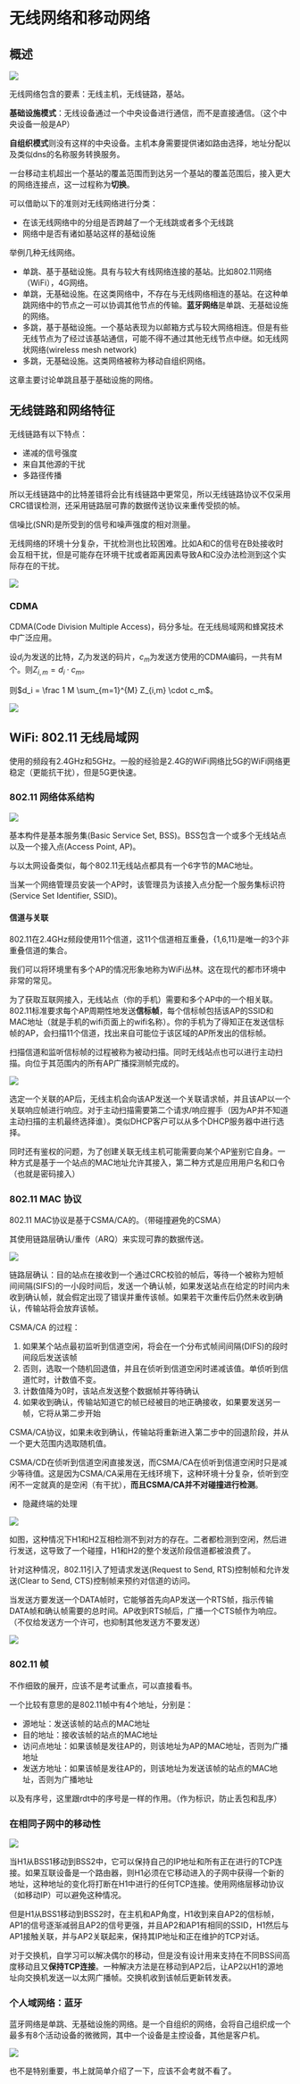 # 无线网络和移动网络

## 概述

![](img/2024-12-27-20-06-48.png)

无线网络包含的要素：无线主机，无线链路，基站。

**基础设施模式**：无线设备通过一个中央设备进行通信，而不是直接通信。（这个中央设备一般是AP）

**自组织模式**则没有这样的中央设备。主机本身需要提供诸如路由选择，地址分配以及类似dns的名称服务转换服务。

一台移动主机超出一个基站的覆盖范围而到达另一个基站的覆盖范围后，接入更大的网络连接点，这一过程称为**切换**。

可以借助以下的准则对无线网络进行分类：

- 在该无线网络中的分组是否跨越了一个无线跳或者多个无线跳
- 网络中是否有诸如基站这样的基础设施

举例几种无线网络。

- 单跳、基于基础设施。具有与较大有线网络连接的基站。比如802.11网络（WiFi），4G网络。
- 单跳，无基础设施。在这类网络中，不存在与无线网络相连的基站。在这种单跳网络中的节点之一可以协调其他节点的传输。**蓝牙网络**是单跳、无基础设施的网络。
- 多跳，基于基础设施。一个基站表现为以邮箱方式与较大网络相连。但是有些无线节点为了经过该基站通信，可能不得不通过其他无线节点中继。如无线网状网络(wireless mesh network)
- 多跳，无基础设施。这类网络被称为移动自组织网络。

这章主要讨论单跳且基于基础设施的网络。

## 无线链路和网络特征

无线链路有以下特点：

- 递减的信号强度
- 来自其他源的干扰
- 多路径传播

所以无线链路中的比特差错将会比有线链路中更常见，所以无线链路协议不仅采用CRC错误检测，还采用链路层可靠的数据传送协议来重传受损的帧。

信噪比(SNR)是所受到的信号和噪声强度的相对测量。

无线网络的环境十分复杂，干扰检测也比较困难。比如A和C的信号在B处接收时会互相干扰，但是可能存在环境干扰或者距离因素导致A和C没办法检测到这个实际存在的干扰。

![](img/2024-12-27-20-43-30.png)

### CDMA

CDMA(Code Division Multiple Access)，码分多址。在无线局域网和蜂窝技术中广泛应用。

设$d_i$为发送的比特，$Z_i$为发送的码片，$c_m$为发送方使用的CDMA编码，一共有M个。则$Z_{i,m} = d_i \cdot c_m$。

则$d_i = \frac 1 M \sum_{m=1}^{M} Z_{i,m} \cdot c_m$。

![](img/2024-12-27-20-53-03.png)

## WiFi: 802.11 无线局域网

使用的频段有2.4GHz和5GHz。一般的经验是2.4G的WiFi网络比5G的WiFi网络更稳定（更能抗干扰），但是5G更快速。

### 802.11 网络体系结构

![](img/2024-12-27-20-58-02.png)

基本构件是基本服务集(Basic Service Set, BSS)。BSS包含一个或多个无线站点以及一个接入点(Access Point, AP)。

与以太网设备类似，每个802.11无线站点都具有一个6字节的MAC地址。

当某一个网络管理员安装一个AP时，该管理员为该接入点分配一个服务集标识符(Service Set Identifier, SSID)。

#### 信道与关联

802.11在2.4GHz频段使用11个信道，这11个信道相互重叠，{1,6,11}是唯一的3个非重叠信道的集合。

我们可以将环境里有多个AP的情况形象地称为WiFi丛林。这在现代的都市环境中非常的常见。

为了获取互联网接入，无线站点（你的手机）需要和多个AP中的一个相关联。802.11标准要求每个AP周期性地发送**信标帧**，每个信标帧包括该AP的SSID和MAC地址（就是手机的wifi页面上的wifi名称）。你的手机为了得知正在发送信标帧的AP，会扫描11个信道，找出来自可能位于该区域的AP所发出的信标帧。

扫描信道和监听信标帧的过程被称为被动扫描。同时无线站点也可以进行主动扫描。向位于其范围内的所有AP广播探测帧完成的。

![](img/2024-12-27-21-15-49.png)

选定一个关联的AP后，无线主机会向该AP发送一个关联请求帧，并且该AP以一个关联响应帧进行响应。对于主动扫描需要第二个请求/响应握手（因为AP并不知道主动扫描的主机最终选择谁）。类似DHCP客户可以从多个DHCP服务器中进行选择。

同时还有鉴权的问题，为了创建关联无线主机可能需要向某个AP鉴别它自身。一种方式是基于一个站点的MAC地址允许其接入，第二种方式是应用用户名和口令（也就是密码接入）

### 802.11 MAC 协议

802.11 MAC协议是基于CSMA/CA的。（带碰撞避免的CSMA）

其使用链路层确认/重传（ARQ）来实现可靠的数据传送。

![](img/2024-12-27-21-31-36.png)

链路层确认：目的站点在接收到一个通过CRC校验的帧后，等待一个被称为短帧间间隔(SIFS)的一小段时间后，发送一个确认帧，如果发送站点在给定的时间内未收到确认帧，就会假定出现了错误并重传该帧。如果若干次重传后仍然未收到确认，传输站将会放弃该帧。

CSMA/CA 的过程：

1. 如果某个站点最初监听到信道空闲，将会在一个分布式帧间间隔(DIFS)的段时间段后发送该帧
2. 否则，选取一个随机回退值，并且在侦听到信道空闲时递减该值。单侦听到信道忙时，计数值不变。
3. 计数值降为0时，该站点发送整个数据帧并等待确认
4. 如果收到确认，传输站知道它的帧已经被目的地正确接收，如果要发送另一帧，它将从第二步开始
      
CSMA/CA协议，如果未收到确认，传输站将重新进入第二步中的回退阶段，并从一个更大范围内选取随机值。

CSMA/CD在侦听到信道空闲直接发送，而CSMA/CA在侦听到信道空闲时只是减少等待值。这是因为CSMA/CA采用在无线环境下，这种环境十分复杂，侦听到空闲不一定就真的是空闲（有干扰），**而且CSMA/CA并不对碰撞进行检测**。

- 隐藏终端的处理

![](img/2024-12-27-21-42-50.png)

如图，这种情况下H1和H2互相检测不到对方的存在。二者都检测到空闲，然后进行发送，这导致了一个碰撞，H1和H2的整个发送阶段信道都被浪费了。

针对这种情况，802.11引入了短请求发送(Request to Send, RTS)控制帧和允许发送(Clear to Send, CTS)控制帧来预约对信道的访问。

当发送方要发送一个DATA帧时，它能够首先向AP发送一个RTS帧，指示传输DATA帧和确认帧需要的总时间。AP收到RTS帧后，广播一个CTS帧作为响应。（不仅给发送方一个许可，也抑制其他发送方不要发送）

![](img/2024-12-27-21-46-01.png)

### 802.11 帧

不作细致的展开，应该不是考试重点，可以直接看书。

一个比较有意思的是802.11帧中有4个地址，分别是：

- 源地址：发送该帧的站点的MAC地址
- 目的地址：接收该帧的站点的MAC地址
- 访问点地址：如果该帧是发往AP的，则该地址为AP的MAC地址，否则为广播地址
- 发送方地址：如果该帧是发往AP的，则该地址为发送该帧的站点的MAC地址，否则为广播地址

以及有序号，这里跟rdt中的序号是一样的作用。（作为标识，防止丢包和乱序）

### 在相同子网中的移动性

![](img/2024-12-27-22-02-19.png)

当H1从BSS1移动到BSS2中，它可以保持自己的IP地址和所有正在进行的TCP连接。如果互联设备是一个路由器，则H1必须在它移动进入的子网中获得一个新的地址，这种地址的变化将打断在H1中进行的任何TCP连接。使用网络层移动协议（如移动IP）可以避免这种情况。

但是H1从BSS1移动到BSS2时，在主机和AP角度，H1收到来自AP2的信标帧，AP1的信号逐渐减弱且AP2的信号更强，并且AP2和AP1有相同的SSID，H1然后与AP1接触关联，并与AP2关联起来，保持其IP地址和正在维护的TCP对话。

对于交换机，自学习可以解决偶尔的移动，但是没有设计用来支持在不同BSS间高度移动且又**保持TCP连接**。一种解决方法是在移动到AP2后，让AP2以H1的源地址向交换机发送一以太网广播帧。交换机收到该帧后更新转发表。

### 个人域网络：蓝牙

蓝牙网络是单跳、无基础设施的网络。是一个自组织的网络，会将自己组织成一个最多有8个活动设备的微微网，其中一个设备是主控设备，其他是客户机。

![](img/2024-12-27-22-11-53.png)

也不是特别重要，书上就简单介绍了一下，应该不会考就不看了。